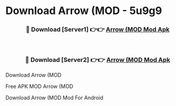 # Download Arrow (MOD - 5u9g9



<div align="center">
<h3>🔴 Download [Server1] 👉👉 <a href="https://momento.my/?title=Arrow_(MOD">Arrow (MOD Mod Apk</a></h3><br>

<h3>🔴 Download [Server2] 👉👉 <a href="https://momento.my/?title=Arrow_(MOD">Arrow (MOD Mod Apk</a></h3>
</div>



Download Arrow (MOD 

Free APK MOD Arrow (MOD 

Download Arrow (MOD Mod For Android
